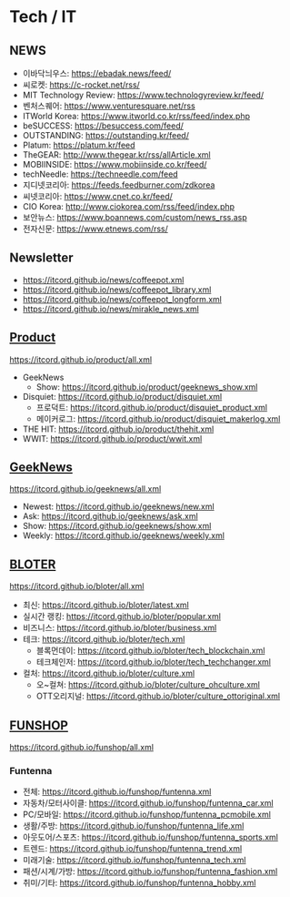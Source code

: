 # Tech / IT

## NEWS
- 이바닥늬우스: https://ebadak.news/feed/
- 씨로켓: https://c-rocket.net/rss/
- MIT Technology Review: https://www.technologyreview.kr/feed/
- 벤처스퀘어: https://www.venturesquare.net/rss
- ITWorld Korea: https://www.itworld.co.kr/rss/feed/index.php
- beSUCCESS: https://besuccess.com/feed/
- OUTSTANDING: https://outstanding.kr/feed/
- Platum: https://platum.kr/feed
- TheGEAR: http://www.thegear.kr/rss/allArticle.xml
- MOBIINSIDE: https://www.mobiinside.co.kr/feed/
- techNeedle: https://techneedle.com/feed
- 지디넷코리아: https://feeds.feedburner.com/zdkorea
- 씨넷코리아: https://www.cnet.co.kr/feed/
- CIO Korea: http://www.ciokorea.com/rss/feed/index.php
- 보안뉴스: https://www.boannews.com/custom/news_rss.asp
- 전자신문: https://www.etnews.com/rss/

## Newsletter
- https://itcord.github.io/news/coffeepot.xml
- https://itcord.github.io/news/coffeepot_library.xml
- https://itcord.github.io/news/coffeepot_longform.xml
- https://itcord.github.io/news/mirakle_news.xml

## [Product](https://github.com/ITCORD/product) 
https://itcord.github.io/product/all.xml
- GeekNews 
   - Show: https://itcord.github.io/product/geeknews_show.xml
- Disquiet: https://itcord.github.io/product/disquiet.xml
   - 프로덕트: https://itcord.github.io/product/disquiet_product.xml
   - 메이커로그: https://itcord.github.io/product/disquiet_makerlog.xml
- THE HIT: https://itcord.github.io/product/thehit.xml
- WWIT: https://itcord.github.io/product/wwit.xml

## [GeekNews](https://github.com/ITCORD/geeknews)
https://itcord.github.io/geeknews/all.xml
- Newest: https://itcord.github.io/geeknews/new.xml
- Ask: https://itcord.github.io/geeknews/ask.xml
- Show: https://itcord.github.io/geeknews/show.xml
- Weekly: https://itcord.github.io/geeknews/weekly.xml

## [BLOTER](https://github.com/ITCORD/bloter)
https://itcord.github.io/bloter/all.xml
- 최신: https://itcord.github.io/bloter/latest.xml
- 실시간 랭킹: https://itcord.github.io/bloter/popular.xml
- 비즈니스: https://itcord.github.io/bloter/business.xml
- 테크: https://itcord.github.io/bloter/tech.xml
   - 블록먼데이: https://itcord.github.io/bloter/tech_blockchain.xml
   - 테크체인저: https://itcord.github.io/bloter/tech_techchanger.xml
- 컬처: https://itcord.github.io/bloter/culture.xml
   - 오~컬쳐: https://itcord.github.io/bloter/culture_ohculture.xml
   - OTT오리지널: https://itcord.github.io/bloter/culture_ottoriginal.xml

## [FUNSHOP](https://github.com/ITCORD/funshop)
https://itcord.github.io/funshop/all.xml

### Funtenna
- 전체: https://itcord.github.io/funshop/funtenna.xml
- 자동차/모터사이클: https://itcord.github.io/funshop/funtenna_car.xml
- PC/모바일: https://itcord.github.io/funshop/funtenna_pcmobile.xml
- 생활/주방: https://itcord.github.io/funshop/funtenna_life.xml
- 아웃도어/스포츠: https://itcord.github.io/funshop/funtenna_sports.xml
- 트렌드: https://itcord.github.io/funshop/funtenna_trend.xml
- 미래기술: https://itcord.github.io/funshop/funtenna_tech.xml
- 패션/시계/가방: https://itcord.github.io/funshop/funtenna_fashion.xml
- 취미/기타: https://itcord.github.io/funshop/funtenna_hobby.xml
